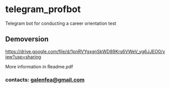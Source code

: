 # telegram_profbot
Telegram bot for conducting a career orientation test

## Demoversion
https://drive.google.com/file/d/1pnRVYgxgnSkWD89Krs6VWeV_vg6JJEO0/view?usp=sharing

More information in Readme.pdf

### contacts: galenfea@gmail.com
